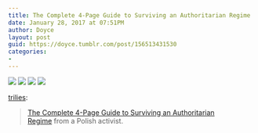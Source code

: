 ```yaml
---
title: The Complete 4-Page Guide to Surviving an Authoritarian Regime
date: January 28, 2017 at 07:51PM
author: Doyce
layout: post
guid: https://doyce.tumblr.com/post/156513431530
categories:
- 
--- 
```


<img src="https://68.media.tumblr.com/5aed70cf1896526000b6fdf276ac2304/tumblr_okew51OyR81qlmbjco1_500.jpg"/> 
  
<img src="https://68.media.tumblr.com/0e3154f795224b794a573916cef8be5a/tumblr_okew51OyR81qlmbjco2_500.jpg"/> 
  
<img src="https://68.media.tumblr.com/f21731e24fbb19d25dc00ab70937664d/tumblr_okew51OyR81qlmbjco3_500.jpg"/> 
  
<img src="https://68.media.tumblr.com/e74476d2ce24aec43c2af554483c154f/tumblr_okew51OyR81qlmbjco4_500.jpg"/> 
  
<p><a href="http://trilies.tumblr.com/post/156419412230/the-complete-4-page-guide-to-surviving-an" class="tumblr_blog" target="_blank">trilies</a>:</p>

<blockquote><p><a href="https://twitter.com/mycielski/status/824105749823574016/photo/1" target="_blank">The Complete 4-Page Guide to Surviving an Authoritarian Regime</a> from a Polish activist. </p></blockquote> 
